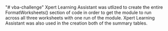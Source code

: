 "# vba-challenge" 
Xpert Learning Assistant was utlized to create the entire FormatWorksheets() section of code in order to get the module to run across all three worksheets with one run of the module.  Xpert Learning Assistant was also used in the creation both of the summary tables.
